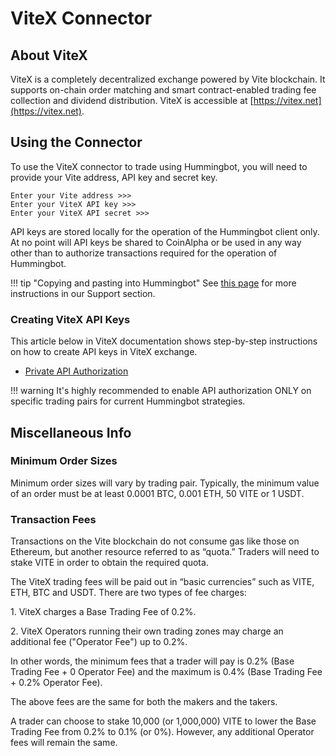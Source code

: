 # ViteX Connector

## About ViteX

ViteX is a completely decentralized exchange powered by Vite blockchain. It supports on-chain order matching and smart contract-enabled trading fee collection and dividend distribution.
ViteX is accessible at [https://vitex.net](https://vitex.net).

## Using the Connector

To use the ViteX connector to trade using Hummingbot, you will need to provide your Vite address, API key and secret key.

```
Enter your Vite address >>>
Enter your ViteX API key >>>
Enter your ViteX API secret >>>
```

API keys are stored locally for the operation of the Hummingbot client only. At no point will API keys be shared to CoinAlpha or be used in any way other than to authorize transactions required for the operation of Hummingbot.

!!! tip "Copying and pasting into Hummingbot"
    See [this page](/faq/troubleshooting/#paste-items-from-clipboard-in-putty) for more instructions in our Support section.

### Creating ViteX API Keys

This article below in ViteX documentation shows step-by-step instructions on how to create API keys in ViteX exchange.

* [Private API Authorization](https://docs.vite.org/go-vite/dex/api/dex-apis.html#private-api-authorization)

!!! warning
    It's highly recommended to enable API authorization ONLY on specific trading pairs for current Hummingbot strategies.

## Miscellaneous Info

### Minimum Order Sizes

Minimum order sizes will vary by trading pair. 
Typically, the minimum value of an order must be at least 0.0001 BTC, 0.001 ETH, 50 VITE or 1 USDT.

### Transaction Fees

Transactions on the Vite blockchain do not consume gas like those on Ethereum, but another resource referred to as “quota.” 
Traders will need to stake VITE in order to obtain the required quota.

The ViteX trading fees will be paid out in “basic currencies” such as VITE, ETH, BTC and USDT.
There are two types of fee charges:

1\. ViteX charges a Base Trading Fee of 0.2%. 

2\. ViteX Operators running their own trading zones may charge an additional fee ("Operator Fee") up to 0.2%. 

In other words, the minimum fees that a trader will pay is 0.2% (Base Trading Fee + 0 Operator Fee) and the maximum is 0.4% (Base Trading Fee + 0.2% Operator Fee). 

The above fees are the same for both the makers and the takers.

A trader can choose to stake 10,000 (or 1,000,000) VITE to lower the Base Trading Fee from 0.2% to 0.1% (or 0%). 
However, any additional Operator fees will remain the same.
